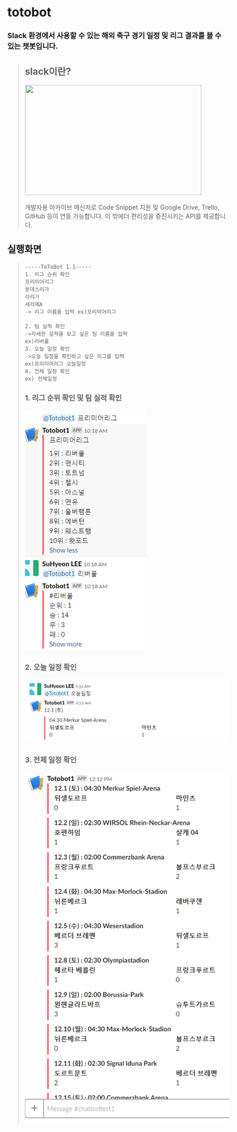# totobot
### Slack 환경에서 사용할 수 있는 해외 축구 경기 일정 및 리그 결과를 볼 수 있는 챗봇입니다.
> ## slack이란?
> <img width="400px" height="250px" src="https://cdn-images-1.medium.com/max/1600/0*tJjrjorKn3RULuwD.jpg"></img>
>
> 개발자용 아카이브 메신저로 Code Snippet 지원 및 Google Drive, Trello, GitHub 등이 연동 가능합니다.
> 이 밖에더 편리성을 증진시키는 API를 제공합니다.

## 실행화면
> ```
> -----ToToBot 1.1-----
> 1. 리그 순위 확인
> 프리미어리그
> 분데스리가
> 라리가
> 세리에A
> -> 리그 이름을 입력 ex)프리미어리그
> 
> 2. 팀 실적 확인
> ->자세한 실적을 보고 싶은 팀 이름을 입력
> ex)리버풀
> 3. 오늘 일정 확인
> ->오늘 일정을 확인하고 싶은 리그를 입력
> ex)프리미어리그 오늘일정
> 4. 전체 일정 확인
> ex) 전체일정
> ```
> ### 1. 리그 순위 확인 및 팀 실적 확인
> ![result1](./img/챗봇1.PNG)
>
> ### 2. 오늘 일정 확인
> ![result2](./img/챗봇2.PNG)
> ### 3. 전체 일정 확인
> ![result3](./img/캡처.PNG)

